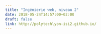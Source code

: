 ```yaml
---
title: "Ingénierie web, niveau 2"
date: 2018-05-24T14:57:00+02:00
draft: false
link: http://polytechlyon-isi2.github.io/
---
```

